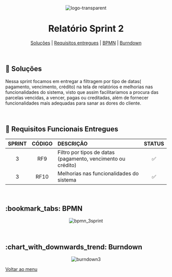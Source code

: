 <div align="center" id="menu">

![logo-transparent](https://user-images.githubusercontent.com/101027809/230509560-dde0caec-8fa5-44c9-91f4-11c7fc8d2f76.png)
    
<h1> Relatório Sprint 2 </h1>

<p>
    <a href="#solucao">Soluções</a> | 
    <a href="#requisitos">Requisitos entregues</a> | 
    <a href="#bpmn">BPMN</a> |
    <a href="#burndown">Burndown</a> 
</p>

</div>
<br>

<span id="solucao">

## :pencil: Soluções
 Nessa sprint focamos em entregar a filtragem por tipo de datas( pagamento, vencimento, crédito) na tela de relatórios e melhorias nas funcionalidades do sistema, visto que assim facilitariamos a procura das parcelas vencidas, a vencer, pagas ou creditadas, além de fornecer funcionalidades mais adequadas para sanar as dores do cliente. 

<br>

<span id="requisitos">

## :pushpin: Requisitos Funcionais Entregues 

| SPRINT | CÓDIGO | DESCRIÇÃO                                                    | STATUS |
| :----: | :----: | :----------------------------------------------------------- | :----: |
|   3    |  RF9   | Filtro por tipos de datas (pagamento, vencimento ou crédito) |   ✅    |
|   3    |  RF10  | Melhorias nas funcionalidades do sistema                     |   ✅    |

<br>

<span id="bpmn">

<h2>:bookmark_tabs: BPMN </h2>
<div align="center">

![bpmn_3sprint](https://github.com/Neo-Brasil/Neo-Brasil-Documentacao/assets/101027809/e8513efe-df8e-477b-a62f-ed8e22dce576)

</div>

<br>

<span id="burndown">

<H2> :chart_with_downwards_trend: Burndown </h2>    
<div align="center">

 ![burndown3](https://github.com/Neo-Brasil/Neo-Brasil-Documentacao/assets/101027809/a4b6dd98-b695-48b4-882b-343991621e6e)

</div>

<a href="#menu">Voltar ao menu</a>
